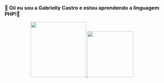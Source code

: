 ### 🌱 Oii eu sou a Gabrielly Castro e estou aprendendo a linguagem PHP!🌱

<div align="center">
  <a href="https://github.com/sterwinxs">
  <img height="180em" src="https://github-readme-stats.vercel.app/api?username=sterwinxs&show_icons=true&theme=tokyonight&include_all_commits=true&count_private=true"/>
  <img height="150em" src="https://github-readme-stats.vercel.app/api/top-langs/?username=sterwinxs&layout=compact&langs_count=7&theme=tokyonight"/>
</div>
